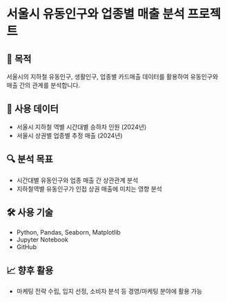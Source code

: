 # 서울시 유동인구와 업종별 매출 분석 프로젝트

## 📌 목적
서울시의 지하철 유동인구, 생활인구, 업종별 카드매출 데이터를 활용하여
유동인구와 매출 간의 관계를 분석합니다.

## 📂 사용 데이터
- 서울시 지하철 역별 시간대별 승하차 인원 (2024년)
- 서울시 상권별 업종별 추정 매출 (2024년)

## 🔍 분석 목표
- 시간대별 유동인구와 업종 매출 간 상관관계 분석
- 지하철역별 유동인구가 인접 상권 매출에 미치는 영향 분석

## 🛠 사용 기술
- Python, Pandas, Seaborn, Matplotlib
- Jupyter Notebook
- GitHub

## 📈 향후 활용
- 마케팅 전략 수립, 입지 선정, 소비자 분석 등 경영/마케팅 분야에 활용 가능
